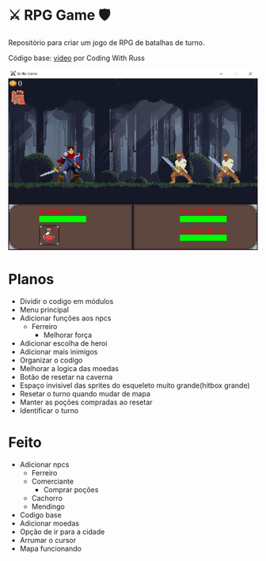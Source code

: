 # ⚔️ RPG Game 🛡️

Repositório para criar um jogo de RPG de batalhas de turno.

Código base: [video](https://www.youtube.com/watch?v=Vlolidaoiak&list=PLjcN1EyupaQnvpv61iriF8Ax9dKra-MhZ) por Coding With Russ

![screenshot](midia/Screenshots/forest.png)


# Planos
- Dividir o codigo em módulos
- Menu principal
- Adicionar funções aos npcs
    - Ferreiro
        - Melhorar força
- Adicionar escolha de heroi
- Adicionar mais inimigos
- Organizar o codigo
- Melhorar a logica das moedas
- Botão de resetar na caverna
- Espaço invisivel das sprites do esqueleto muito grande(hitbox grande)
- Resetar o turno quando mudar de mapa
- Manter as poções compradas ao resetar
- Identificar o turno

# Feito
- Adicionar npcs
    - Ferreiro
    - Comerciante
        - Comprar poções
    - Cachorro
    - Mendingo
 - Codigo base
 - Adicionar moedas
 - Opção de ir para a cidade
 - Arrumar o cursor
 - Mapa funcionando